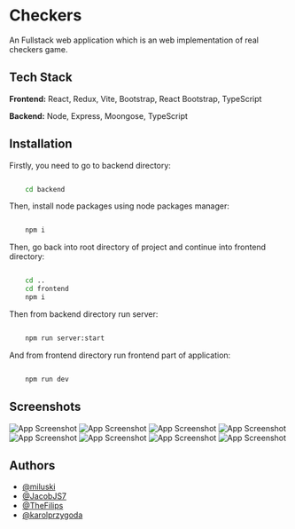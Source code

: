 # Checkers

An Fullstack web application which is an web implementation of real checkers game. 

## Tech Stack

**Frontend:** React, Redux, Vite, Bootstrap, React Bootstrap, TypeScript

**Backend:** Node, Express, Moongose, TypeScript


## Installation

Firstly, you need to go to backend directory:

```bash

    cd backend

```

Then, install node packages using node packages manager:

```bash

    npm i

```

Then, go back into root directory of project and continue into frontend directory:

```bash

    cd ..
    cd frontend
    npm i

```

Then from backend directory run server:

```bash

    npm run server:start

```

And from frontend directory run frontend part of application:

```bash

    npm run dev

```

## Screenshots

![App Screenshot]()
![App Screenshot]()
![App Screenshot]()
![App Screenshot]()
![App Screenshot]()
![App Screenshot]()
![App Screenshot]()
![App Screenshot]()

## Authors

- [@miluski](https://www.github.com/miluski)
- [@JacobJS7](https://www.github.com/JacobJS7)
- [@TheFilips](https://www.github.com/TheFilips)
- [@karolprzygoda](https://www.github.com/karolprzygoda)